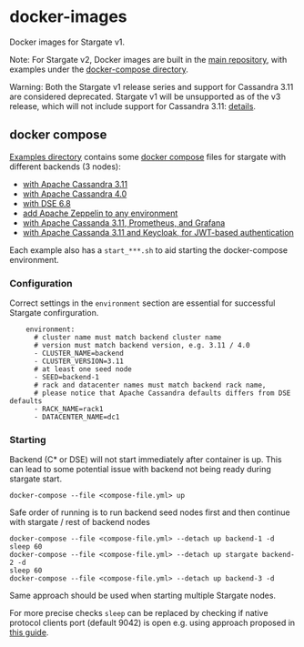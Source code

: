 # docker-images

Docker images for Stargate v1. 

Note:
For Stargate v2, Docker images are built in the [main repository](https://github.com/stargate/stargate), with examples under the [docker-compose directory](https://github.com/stargate/stargate/tree/main/docker-compose).

Warning: Both the Stargate v1 release series and support for Cassandra 3.11 are considered deprecated. Stargate v1 will be unsupported as of the v3 release, which will not include support for Cassandra 3.11: [details](https://github.com/stargate/stargate/discussions/2242).

## docker compose

[Examples directory](./examples) contains some [docker compose](https://docs.docker.com/compose/) files for stargate with different backends (3 nodes): 
- [with Apache Cassandra 3.11](./examples/cassandra-3.11/docker-compose.yml)
- [with Apache Cassandra 4.0](./examples/cassandra-4.0/docker-compose.yml)
- [with DSE 6.8](./examples/dse-6.8/docker-compose.yml)
- [add Apache Zeppelin to any environment](./examples/add_zeppelin)
- [with Apache Cassanda 3.11, Prometheus, and Grafana](./examples/stargate-prometheus-grafana/docker-compose.yml)
- [with Apache Cassanda 3.11 and Keycloak, for JWT-based authentication ](./examples/stargate-jwt-auth)

Each example also has a `start_***.sh` to aid starting the docker-compose environment.

### Configuration

Correct settings in the `environment` section are essential for successful Stargate confirguration.
```
    environment:
      # cluster name must match backend cluster name
      # version must match backend version, e.g. 3.11 / 4.0
      - CLUSTER_NAME=backend
      - CLUSTER_VERSION=3.11
      # at least one seed node
      - SEED=backend-1
      # rack and datacenter names must match backend rack name, 
      # please notice that Apache Cassandra defaults differs from DSE defaults
      - RACK_NAME=rack1
      - DATACENTER_NAME=dc1
```

### Starting

Backend (C* or DSE) will not start immediately after container is up.
This can lead to some potential issue with backend not being ready during stargate start. 
```
docker-compose --file <compose-file.yml> up
```

Safe order of running is to run backend seed nodes first and then continue with stargate / rest of backend nodes
```
docker-compose --file <compose-file.yml> --detach up backend-1 -d
sleep 60
docker-compose --file <compose-file.yml> --detach up stargate backend-2 -d
sleep 60
docker-compose --file <compose-file.yml> --detach up backend-3 -d
```

Same approach should be used when starting multiple Stargate nodes. 

For more precise checks `sleep` can be replaced by checking if native protocol clients port (default 9042) is open e.g. using approach proposed in [this guide](https://docs.docker.com/compose/startup-order/).
